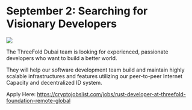 # September 2: Searching for Visionary Developers

![](img/visionarydevs.jpg)

The ThreeFold Dubai team is looking for experienced, passionate developers who want to build a better world.

They will help our software development team build and maintain highly scalable infrastructures and features utilizing our peer-to-peer Internet Capacity and decentralized ID system.

Apply Here: https://cryptojobslist.com/jobs/rust-developer-at-threefold-foundation-remote-global